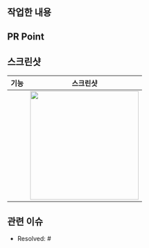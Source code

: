 ##  작업한 내용

##  PR Point

## 스크린샷
|기능|스크린샷|
|:--:|:--:|
||<img src = "" width ="250">|

## 관련 이슈

- Resolved: #

